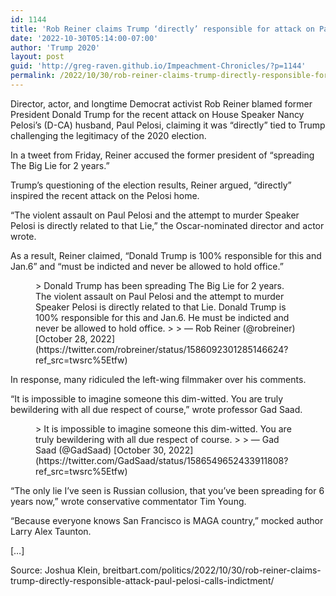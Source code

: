```yaml
---
id: 1144
title: 'Rob Reiner claims Trump ‘directly’ responsible for attack on Paul Pelosi, calls for indictment'
date: '2022-10-30T05:14:00-07:00'
author: 'Trump 2020'
layout: post
guid: 'http://greg-raven.github.io/Impeachment-Chronicles/?p=1144'
permalink: /2022/10/30/rob-reiner-claims-trump-directly-responsible-for-attack-on-paul-pelosi-calls-for-indictment/
---
```


Director, actor, and longtime Democrat activist Rob Reiner blamed former President Donald Trump for the recent attack on House Speaker Nancy Pelosi’s (D-CA) husband, Paul Pelosi, claiming it was “directly” tied to Trump challenging the legitimacy of the 2020 election.

In a tweet from Friday, Reiner accused the former president of “spreading The Big Lie for 2 years.”

Trump’s questioning of the election results, Reiner argued, “directly” inspired the recent attack on the Pelosi home.

“The violent assault on Paul Pelosi and the attempt to murder Speaker Pelosi is directly related to that Lie,” the Oscar-nominated director and actor wrote.

As a result, Reiner claimed, “Donald Trump is 100% responsible for this and Jan.6” and “must be indicted and never be allowed to hold office.”

<figure class="wp-block-embed is-type-rich is-provider-twitter wp-block-embed-twitter"><div class="wp-block-embed__wrapper">> Donald Trump has been spreading The Big Lie for 2 years. The violent assault on Paul Pelosi and the attempt to murder Speaker Pelosi is directly related to that Lie. Donald Trump is 100% responsible for this and Jan.6. He must be indicted and never be allowed to hold office.
> 
> — Rob Reiner (@robreiner) [October 28, 2022](https://twitter.com/robreiner/status/1586092301285146624?ref_src=twsrc%5Etfw)

<script async="" charset="utf-8" src="https://platform.twitter.com/widgets.js"></script></div></figure>In response, many ridiculed the left-wing filmmaker over his comments.

“It is impossible to imagine someone this dim-witted. You are truly bewildering with all due respect of course,” wrote professor Gad Saad.

<figure class="wp-block-embed is-type-rich is-provider-twitter wp-block-embed-twitter"><div class="wp-block-embed__wrapper">> It is impossible to imagine someone this dim-witted. You are truly bewildering with all due respect of course.
> 
> — Gad Saad (@GadSaad) [October 30, 2022](https://twitter.com/GadSaad/status/1586549652433911808?ref_src=twsrc%5Etfw)

<script async="" charset="utf-8" src="https://platform.twitter.com/widgets.js"></script></div></figure>“The only lie I’ve seen is Russian collusion, that you’ve been spreading for 6 years now,” wrote conservative commentator Tim Young.

“Because everyone knows San Francisco is MAGA country,” mocked author Larry Alex Taunton.

\[…\]

Source: Joshua Klein, breitbart.com/politics/2022/10/30/rob-reiner-claims-trump-directly-responsible-attack-paul-pelosi-calls-indictment/